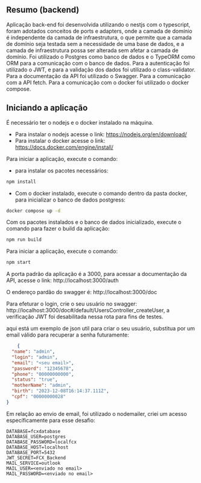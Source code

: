 ## Resumo (backend)

Aplicação back-end foi desenvolvida utilizando o nestjs com o typescript, foram adotados conceitos de ports e adapters,
onde a camada de domínio é independente da camada de infraestrutura, o que permite que a camada de domínio seja testada
sem a necessidade de uma base de dados, e a camada de infraestrutura possa ser alterada sem afetar a camada de domínio.
Foi utilizado o Postgres como banco de dados e o TypeORM como ORM para a comunicação com o banco de dados. Para a
autenticação foi utilizado o JWT, e para a validação dos dados foi utilizado o class-validator. Para a documentação da
API foi utilizado o Swagger. Para a comunicação com a API fetch. Para a comunicação com o docker foi utilizado o docker
compose.

## Iniciando a aplicação

É necessário ter o nodejs e o docker instalado na máquina.

- Para instalar o nodejs acesse o link: https://nodejs.org/en/download/
- Para instalar o docker acesse o link: https://docs.docker.com/engine/install/

Para iniciar a aplicação, execute o comando:

- para instalar os pacotes necessários:

```bash
npm install
```

- Com o docker instalado, execute o comando dentro da pasta docker, para inicializar o banco de dados postgress:

```bash
docker compose up -d
```

Com os pacotes instalados e o banco de dados inicializado, execute o comando para fazer o build da aplicação:

```bash
npm run build
```

Para iniciar a aplicação, execute o comando:

```bash
npm start
```

A porta padrão da aplicação é a 3000, para acessar a documentação da API, acesse o link: http://localhost:3000/auth

O endereço pardão do swagger é: http://localhost:3000/doc

Para efeturar o login, crie o seu usuário no swagger: http://localhost:3000/doc#/default/UsersController_createUser, a verificação JWT foi desabilitada nessa rota para fins de testes.

aqui está um exemplo de json util para criar o seu usuário, substitua por um email válido para recuperar a senha futuramente:

```json
    {
  "name": "admin",
  "login": "admin",
  "email": "<seu email>",
  "password": "12345678",
  "phone": "00000000000",
  "status": "true",
  "motherName": "admin",
  "birth": "2023-12-08T16:14:37.111Z",
  "cpf": "00000000028"
}
```

Em relação ao envio de email, foi utilizado o nodemailer, criei um acesso específicamente para esse desafio:

```dotenv
DATABASE=fcxdatabase
DATABASE_USER=postgres
DATABASE_PASSWORD=localfcx
DATABASE_HOST=localhost
DATABASE_PORT=5432
JWT_SECRET=FCX_Backend
MAIL_SERVICE=outlook
MAIL_USER=<enviado no email>
MAIL_PASSWORD=<enviado no email>
```
